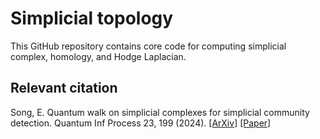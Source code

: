 # Simplicial topology
This GitHub repository contains core code for computing simplicial complex, homology, and Hodge Laplacian.

## Relevant citation
Song, E. Quantum walk on simplicial complexes for simplicial community detection. Quantum Inf Process 23, 199 (2024). [[ArXiv]](https://arxiv.org/abs/2401.00699) [[Paper]](https://doi.org/10.1007/s11128-024-04415-9)
